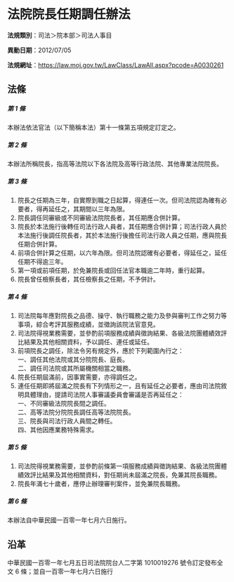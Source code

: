 # 法院院長任期調任辦法


**法規類別**：司法＞院本部＞司法人事目

**異動日期**：2012/07/05  

**法規網址**：https://law.moj.gov.tw/LawClass/LawAll.aspx?pcode=A0030261



## 法條
##### 第 1 條
本辦法依法官法（以下簡稱本法）第十一條第五項規定訂定之。

##### 第 2 條
本辦法所稱院長，指高等法院以下各法院及高等行政法院、其他專業法院院長。

##### 第 3 條
1. 院長之任期為三年，自實際到職之日起算，得連任一次。但司法院認為確有必要者，得再延任之，其期間以三年為限。
1. 院長調任同審級或不同審級法院院長者，其任期應合併計算。
1. 院長於本法施行後轉任司法行政人員者，其任期應合併計算；司法行政人員於本法施行後調任院長者，其於本法施行後擔任司法行政人員之任期，應與院長任期合併計算。
1. 前項合併計算之任期，以六年為限。但司法院認確有必要者，得延任之，延任任期不得逾三年。
1. 第一項或前項任期，於免兼院長或回任法官本職逾二年時，重行起算。
1. 院長曾任檢察長者，其任檢察長之任期，不予併計。

##### 第 4 條
1. 司法院每年應對院長之品德、操守、執行職務之能力及參與審判工作之努力等事項，綜合考評其服務成績，並徵詢該院法官意見。
1. 司法院得視業務需要，並參酌前項服務成績與徵詢結果、各級法院團體績效評比結果及其他相關資料，予以調任、連任或延任。
1. 前項院長之調任，除法令另有規定外，應於下列範圍內行之：  
一、調任其他法院或其分院院長、庭長。  
二、調任司法院或其所屬機關相當之職務。
1. 院長任期屆滿前，因事實需要，亦得調任之。
1. 連任任期即將屆滿之院長有下列情形之一，且有延任之必要者，應由司法院敘明具體理由，提請司法院人事審議委員會審議是否再延任之：  
一、不同審級法院院長間之調任。  
二、高等法院分院院長調任高等法院院長。  
三、院長與司法行政人員間之轉任。  
四、其他因應業務特殊需求。

##### 第 5 條
1. 司法院得視業務需要，並參酌前條第一項服務成績與徵詢結果、各級法院團體績效評比結果及其他相關資料，對任期尚未屆滿之院長，免兼其院長職務。
1. 院長年滿七十歲者，應停止辦理審判案件，並免兼院長職務。

##### 第 6 條
本辦法自中華民國一百零一年七月六日施行。

## 沿革
中華民國一百零一年七月五日司法院院台人二字第 1010019276 號令訂定發布全文 6  條；並自一百零一年七月六日施行

